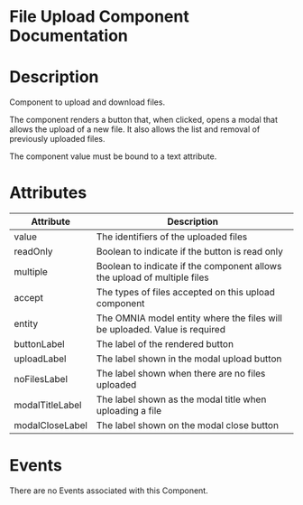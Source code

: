 # File Upload Component Documentation

# Description

Component to upload and download files.

The component renders a button that, when clicked, opens a modal that allows the upload of a new file. It also allows the list and removal of previously uploaded files.

The component value must be bound to a text attribute.

# Attributes

| Attribute       | Description                                                                |
| --------------- | -------------------------------------------------------------------------- |
| value           | The identifiers of the uploaded files                                      |
| readOnly        | Boolean to indicate if the button is read only                             |
| multiple        | Boolean to indicate if the component allows the upload of multiple files   |
| accept          | The types of files accepted on this upload component                       |
| entity          | The OMNIA model entity where the files will be uploaded. Value is required |
| buttonLabel     | The label of the rendered button                                           |
| uploadLabel     | The label shown in the modal upload button                                 |
| noFilesLabel    | The label shown when there are no files uploaded                           |
| modalTitleLabel | The label shown as the modal title when uploading a file                   |
| modalCloseLabel | The label shown on the modal close button                                  |

# Events

There are no Events associated with this Component.
